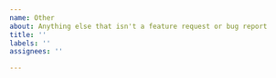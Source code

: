```yaml
---
name: Other
about: Anything else that isn't a feature request or bug report
title: ''
labels: ''
assignees: ''

---
```



